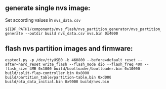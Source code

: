 generate single nvs image:
--------------------------
Set according values in ```nvs_data.csv```
```
${IDF_PATH}/components/nvs_flash/nvs_partition_generator/nvs_partition_gen.py generate --outdir build nvs_data.csv nvs.bin 0x4000
```

flash nvs partition images and firmware:
----------------------------------------
```
esptool.py -p /dev/ttyUSB0 -b 460800 --before=default_reset --after=hard_reset write_flash --flash_mode dio --flash_freq 40m --flash_size 4MB 0x1000 build/bootloader/bootloader.bin 0x10000 build/split-flap-controller.bin 0x8000 build/partition_table/partition-table.bin 0xd000 build/ota_data_initial.bin 0x9000 build/nvs.bin
```